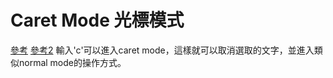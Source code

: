# Caret Mode 光標模式
[參考](https://www.zhihu.com/question/22508515)
[參考2](https://github.com/philc/vimium/issues/1642)
輸入'c'可以進入caret mode，這樣就可以取消選取的文字，並進入類似normal mode的操作方式。